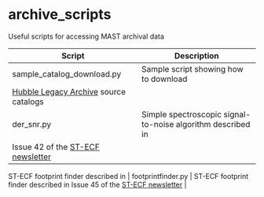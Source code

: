 # archive_scripts
Useful scripts for accessing MAST archival data

| Script | Description |
| ------ | ----------- |
| sample_catalog_download.py | Sample script showing how to download
[Hubble Legacy Archive](https://hla.stsci.edu) source catalogs |
| der_snr.py | Simple spectroscopic signal-to-noise algorithm described in
Issue 42 of the [ST-ECF newsletter](http://www.stecf.org/documents/newsletter/) |
ST-ECF footprint finder described in
| footprintfinder.py | ST-ECF footprint finder described in
Issue 45 of the [ST-ECF newsletter](http://www.stecf.org/documents/newsletter/) |

